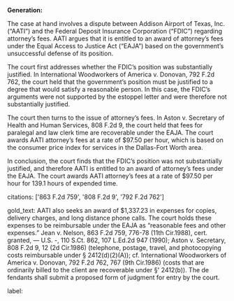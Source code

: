 **Generation:**



The case at hand involves a dispute between Addison Airport of Texas, Inc. (“AATI”) and the Federal Deposit Insurance Corporation (“FDIC”) regarding attorney’s fees. AATI argues that it is entitled to an award of attorney’s fees under the Equal Access to Justice Act (“EAJA”) based on the government’s unsuccessful defense of its position.

The court first addresses whether the FDIC’s position was substantially justified. In International Woodworkers of America v. Donovan, 792 F.2d 762, the court held that the government’s position must be justified to a degree that would satisfy a reasonable person. In this case, the FDIC’s arguments were not supported by the estoppel letter and were therefore not substantially justified.

The court then turns to the issue of attorney’s fees. In Aston v. Secretary of Health and Human Services, 808 F.2d 9, the court held that fees for paralegal and law clerk time are recoverable under the EAJA. The court awards AATI attorney’s fees at a rate of $97.50 per hour, which is based on the consumer price index for services in the Dallas-Fort Worth area.

In conclusion, the court finds that the FDIC’s position was not substantially justified, and therefore AATI is entitled to an award of attorney’s fees under the EAJA. The court awards AATI attorney’s fees at a rate of $97.50 per hour for 139.1 hours of expended time.



citations: ['863 F.2d 759', '808 F.2d 9', '792 F.2d 762']

gold_text: AATI also seeks an award of $1,337.23 in expenses for copies, delivery charges, and long distance phone calls. The court holds these expenses to be reimbursable under the EAJA as “reasonable fees and other expenses.” Jean v. Nelson, 863 F.2d 759, 776-78 (11th Cir.1988), cert. granted, — U.S. -, 110 S.Ct. 862, 107 L.Ed.2d 947 (1990); Aston v. Secretary, 808 F.2d 9, 12 (2d Cir.1986) (telephone, postage, travel, and photocopying costs reimbursable under § 2412(d)(2)(A)); cf. International Woodworkers of America v. Donovan, 792 F.2d 762, 767 (9th Cir.1986) (costs that are ordinarily billed to the client are recoverable under §' 2412(b)). The de fendants shall submit a proposed form of judgment for entry by the court.

label: 